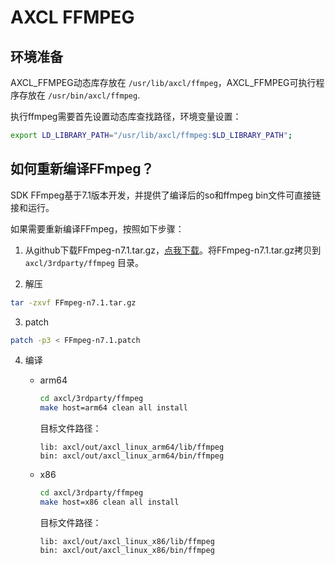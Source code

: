 # AXCL FFMPEG

## 环境准备

AXCL_FFMPEG动态库存放在 `/usr/lib/axcl/ffmpeg`，AXCL_FFMPEG可执行程序存放在 `/usr/bin/axcl/ffmpeg`.

执行ffmpeg需要首先设置动态库查找路径，环境变量设置：
```sh
export LD_LIBRARY_PATH="/usr/lib/axcl/ffmpeg:$LD_LIBRARY_PATH";
```



## 如何重新编译FFmpeg？

SDK FFmpeg基于7.1版本开发，并提供了编译后的so和ffmpeg bin文件可直接链接和运行。

如果需要重新编译FFmpeg，按照如下步骤：

1.  从github下载FFmpeg-n7.1.tar.gz，[点我下载](https://github.com/FFmpeg/FFmpeg/releases/tag/n7.1)。将FFmpeg-n7.1.tar.gz拷贝到`axcl/3rdparty/ffmpeg` 目录。

2.  解压

   ```bash
   tar -zxvf FFmpeg-n7.1.tar.gz
   ```

3.  patch

   ```bash
   patch -p3 < FFmpeg-n7.1.patch
   ```

4. 编译

   - arm64

     ```bash
     cd axcl/3rdparty/ffmpeg
     make host=arm64 clean all install
     ```

     目标文件路径：

     ```
     lib: axcl/out/axcl_linux_arm64/lib/ffmpeg
     bin: axcl/out/axcl_linux_arm64/bin/ffmpeg
     ```

   - x86

     ```bash
     cd axcl/3rdparty/ffmpeg
     make host=x86 clean all install
     ```

     目标文件路径：

     ```
     lib: axcl/out/axcl_linux_x86/lib/ffmpeg
     bin: axcl/out/axcl_linux_x86/bin/ffmpeg
     ```

